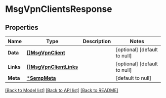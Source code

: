 # MsgVpnClientsResponse

## Properties
Name | Type | Description | Notes
------------ | ------------- | ------------- | -------------
**Data** | [**[]MsgVpnClient**](MsgVpnClient.md) |  | [optional] [default to null]
**Links** | [**[]MsgVpnClientLinks**](MsgVpnClientLinks.md) |  | [optional] [default to null]
**Meta** | [***SempMeta**](SempMeta.md) |  | [default to null]

[[Back to Model list]](../README.md#documentation-for-models) [[Back to API list]](../README.md#documentation-for-api-endpoints) [[Back to README]](../README.md)

